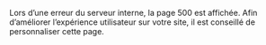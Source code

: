 Lors d’une erreur du serveur interne, la page 500 est affichée. Afin d’améliorer l’expérience utilisateur sur votre site, il est conseillé de personnaliser cette page.